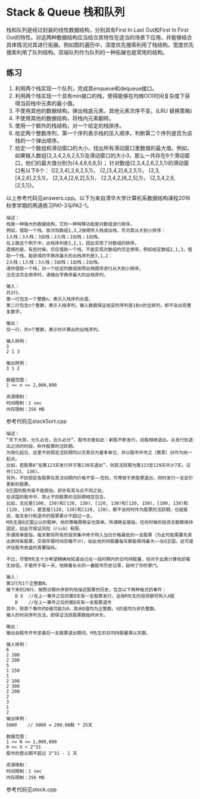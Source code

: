 # Stack & Queue 栈和队列

栈和队列是经过封装的线性数据结构，分别具有First In Last Out和First In First Out的特性。对这两种数据结构应当结合其特性在适当的场景下应用，并能够结合具体情况对其进行拓展。例如图的遍历中，深度优先搜索利用了栈结构，宽度优先搜索利用了队列结构。双端队列作为队列的一种拓展也是常用的结构。

## 练习



1. 利用两个栈实现一个队列，完成其enqueue和dequeue接口。
2. 利用两个栈实现一个具有min接口的栈，使得能够在均摊O(1)时间复杂度下获得当前栈中元素的最小值。
3. 不使用其他的数据结构，弹出栈底元素，其他元素次序不变。(LRU 替换策略)
4. 不使用其他的数据结构，将栈内元素翻转。
5. 使用一个额外的栈结构，对一个给定的栈排序。
6. 给定两个整数序列，第一个序列表示栈的压入顺序，判断第二个序列是否为该栈的一个弹出顺序。
7. 给定一个数组和滑动窗口的大小，找出所有滑动窗口里数值的最大值。例如，如果输入数组{2,3,4,2,6,2,5,1}及滑动窗口的大小3，那么一共存在6个滑动窗口，他们的最大值分别为{4,4,6,6,6,5}； 针对数组{2,3,4,2,6,2,5,1}的滑动窗口有以下6个： {[2,3,4],2,6,2,5,1}， {2,[3,4,2],6,2,5,1}， {2,3,[4,2,6],2,5,1}， {2,3,4,[2,6,2],5,1}， {2,3,4,2,[6,2,5],1}， {2,3,4,2,6,[2,5,1]}。

以上参考代码见answers.cpp。以下为来自清华大学计算机系数据结构课程2016秋季学期的两道练习PA1-3与PA2-1。

```
描述：
栈是一种强大的数据结构，它的一种特殊功能是对数组进行排序。
例如，借助一个栈，依次将数组1,3,2按顺序入栈或出栈，可对其从大到小排序：
1入栈；3入栈；3出栈；2入栈；2出栈；1出栈。
在上面这个例子中，出栈序列是3,2,1，因此实现了对数组的排序。
遗憾的是，有些时候，仅仅借助一个栈，不能实现对数组的完全排序。例如给定数组2,1,3，借助一个栈，能获得的字典序最大的出栈序列是3,1,2：
2入栈；1入栈；3入栈；3出栈；1出栈；2出栈。
请你借助一个栈，对一个给定的数组按照出栈顺序进行从大到小排序。
当无法完全排序时，请输出字典序最大的出栈序列。

输入：
共2行。
第一行包含一个整数n，表示入栈序列长度。
第二行包含n个整数，表示入栈序列。输入数据保证给定的序列是1到n的全排列，即不会出现重复数字。

输出：
仅一行，共n个整数，表示你计算出的出栈序列。

输入样例：
3
2 1 3

输出样例：
3 1 2

数据范围：
1 <= n <= 2,000,000

资源限制：
时间限制：1 sec
内存限制：256 MB

```
参考代码见stackSort.cpp
```
描述：
“天下大势，分久必合，合久必分”，股市亦是如此：新股不断发行，旧股相继退出。从发行到退出之间的时段，称作股票的活跃期。
为简化起见，这里不妨假定活跃期均以交易日为基本单位，并以股市开市之（第零）日作为统一起点。
比如，若股票A“在第123天发行并于第130天退出”，则其活跃期为第123至129天共计7天，记作[123, 130)。
另外，不妨假定各股票在其活动期内价格不变——否则，可等效于原股票退出，同时发行一支定价更新的股票。
Q王国的股市虽不能脱俗，却亦有其与众不同之处。
在该国的股市中，禁止不同股票的活跃期相互包含。
比如，无论是[100, 150)和[120, 130)、[120, 130)和[120, 150)、[100, 130)和[120, 130)，甚至是[120, 130)和[120, 130)，都不会同时作为股票的活跃期。也就是说，每天发行和退市的股票累计不超过一支。
M先生是Q王国公认的股神，他的策略既稳妥也简单。所谓稳妥是指，任何时候的投资总额都保持固定，如此可保证风险（risk）有限。
所谓简单是指，每天都将所有的投资集中用于购入当日价格最低的一支股票（为此可能需要先卖出原持有股票，交易所需时间忽略不计），如此他的持股量每天都能保持最大——在Q王国，这可是评估股市收益的首要指标。

不过，尽管M先生十分希望精确地知道自己在一段时期内的日均持股量，但对于此类计算他却毫无自信。于是终于有一天，他揣着长长的一叠股市历史记录，敲响了你的家门。

输入：
第1行为1个正整数N。
接下来的2N行，按照日期升序排列地描述股票的历史，包含以下两种格式的事件：
　　D X  //在上一事件之后的第D天有一支股票发行，且按M先生的投资额可购入X股
　　D    //在上一事件之后的第D天有一支股票退市
其中，除首个事件的D值可能为0，其余D值均为正整数。X的值均为非负整数。
输入的时间序列合法，即保证活跃股票数始终非负。

输出：
输出自股市开市至最后一支股票退出期间，M先生的日均持股量乘以天数。

输入样例：
6
2 100
2 200
5
1 150
1
2 100
2 300
2 200
2
3
1
2
输出样例：
5000    // 5000 = 200.00股 * 25天

数据范围：
1 <= N <= 1,000,000
0 <= X < 2^31
股市的营业期不超过 2^31 - 1 天

资源限制：
时间限制：1 sec
内存限制：256 MB

```
参考代码见stock.cpp
